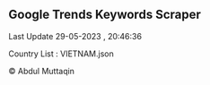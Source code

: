 

## Google Trends Keywords Scraper 
 
Last Update 29-05-2023 , 20:46:36

Country List :
VIETNAM.json



© Abdul Muttaqin 
